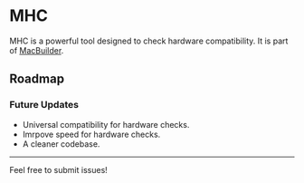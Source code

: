 # MHC

MHC is a powerful tool designed to check hardware compatibility. It is part of [MacBuilder](https://github.com/KivieDev/MacBuilder-Source).

## Roadmap

### Future Updates

- Universal compatibility for hardware checks.
- Imrpove speed for hardware checks.
- A cleaner codebase.

---

Feel free to submit issues!
